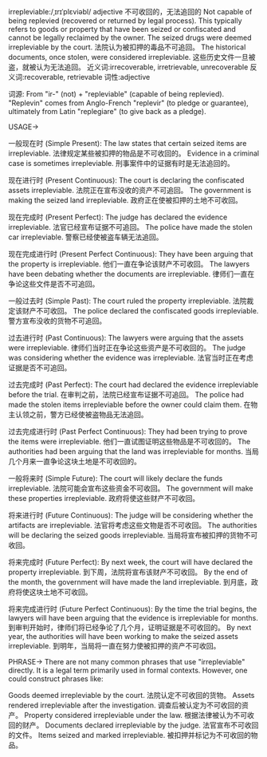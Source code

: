 irrepleviable:/ˌɪrɪˈplɛviəbl/
adjective
不可收回的，无法追回的
Not capable of being replevied (recovered or returned by legal process).  This typically refers to goods or property that have been seized or confiscated and cannot be legally reclaimed by the owner.
The seized drugs were deemed irrepleviable by the court. 法院认为被扣押的毒品不可追回。
The historical documents, once stolen, were considered irrepleviable. 这些历史文件一旦被盗，就被认为无法追回。
近义词:irrecoverable, irretrievable, unrecoverable
反义词:recoverable, retrievable
词性:adjective

词源:
From  "ir-" (not) + "repleviable" (capable of being replevied).  "Replevin" comes from Anglo-French "replevir" (to pledge or guarantee), ultimately from Latin "replegiare" (to give back as a pledge).

USAGE->

一般现在时 (Simple Present):
The law states that certain seized items are irrepleviable.  法律规定某些被扣押的物品是不可收回的。
Evidence in a criminal case is sometimes irrepleviable. 刑事案件中的证据有时是无法追回的。


现在进行时 (Present Continuous):
The court is declaring the confiscated assets irrepleviable. 法院正在宣布没收的资产不可追回。
The government is making the seized land irrepleviable. 政府正在使被扣押的土地不可收回。


现在完成时 (Present Perfect):
The judge has declared the evidence irrepleviable. 法官已经宣布证据不可追回。
The police have made the stolen car irrepleviable. 警察已经使被盗车辆无法追回。


现在完成进行时 (Present Perfect Continuous):
They have been arguing that the property is irrepleviable. 他们一直在争论该财产不可收回。
The lawyers have been debating whether the documents are irrepleviable. 律师们一直在争论这些文件是否不可追回。


一般过去时 (Simple Past):
The court ruled the property irrepleviable. 法院裁定该财产不可收回。
The police declared the confiscated goods irrepleviable. 警方宣布没收的货物不可追回。


过去进行时 (Past Continuous):
The lawyers were arguing that the assets were irrepleviable. 律师们当时正在争论这些资产是不可收回的。
The judge was considering whether the evidence was irrepleviable. 法官当时正在考虑证据是否不可追回。


过去完成时 (Past Perfect):
The court had declared the evidence irrepleviable before the trial.  在审判之前，法院已经宣布证据不可追回。
The police had made the stolen items irrepleviable before the owner could claim them. 在物主认领之前，警方已经使被盗物品无法追回。


过去完成进行时 (Past Perfect Continuous):
They had been trying to prove the items were irrepleviable. 他们一直试图证明这些物品是不可收回的。
The authorities had been arguing that the land was irrepleviable for months.  当局几个月来一直争论这块土地是不可收回的。


一般将来时 (Simple Future):
The court will likely declare the funds irrepleviable. 法院可能会宣布这些资金不可收回。
The government will make these properties irrepleviable. 政府将使这些财产不可收回。


将来进行时 (Future Continuous):
The judge will be considering whether the artifacts are irrepleviable.  法官将考虑这些文物是否不可收回。
The authorities will be declaring the seized goods irrepleviable. 当局将宣布被扣押的货物不可收回。


将来完成时 (Future Perfect):
By next week, the court will have declared the property irrepleviable. 到下周，法院将宣布该财产不可收回。
By the end of the month, the government will have made the land irrepleviable. 到月底，政府将使这块土地不可收回。


将来完成进行时 (Future Perfect Continuous):
By the time the trial begins, the lawyers will have been arguing that the evidence is irrepleviable for months. 到审判开始时，律师们将已经争论了几个月，证明证据是不可收回的。
By next year, the authorities will have been working to make the seized assets irrepleviable. 到明年，当局将一直在努力使被扣押的资产不可收回。



PHRASE->
There are not many common phrases that use "irrepleviable" directly.  It is a legal term primarily used in formal contexts.  However, one could construct phrases like:

Goods deemed irrepleviable by the court. 法院认定不可收回的货物。
Assets rendered irrepleviable after the investigation. 调查后被认定为不可收回的资产。
Property considered irrepleviable under the law. 根据法律被认为不可收回的财产。
Documents declared irrepleviable by the judge. 法官宣布不可收回的文件。
Items seized and marked irrepleviable. 被扣押并标记为不可收回的物品。
